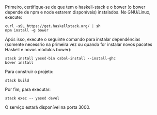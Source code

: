 Primeiro, certifique-se de que tem o haskell-stack e o bower (o bower depende de npm e node estarem disponíveis) instalados. No GNU/Linux, execute:
```
curl -sSL https://get.haskellstack.org/ | sh
npm install -g bower
```

Após isso, execute o seguinte comando para instalar dependências (somente necessrio na primeira vez ou quando for instalar novos pacotes Haskell e novos módulos bower):
```
stack install yesod-bin cabal-install --install-ghc
bower install
```
Para construir o projeto:
```
stack build
```

Por fim, para executar:
```
stack exec -- yesod devel
```

O serviço estará disponível na porta 3000.
